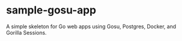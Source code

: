# sample-gosu-app

A simple skeleton for Go web apps using Gosu, Postgres, Docker, and Gorilla Sessions.
